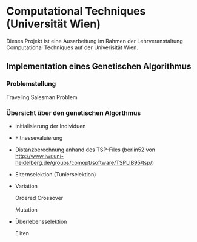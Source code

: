 Computational Techniques (Universität Wien)
===============================================

Dieses Projekt ist eine Ausarbeitung im Rahmen der Lehrveranstaltung Computational Techniques auf der Univerisität Wien.

Implementation eines Genetischen Algorithmus
--------------------------------------------

### Problemstellung
Traveling Salesman Problem

### Übersicht über den genetischen Algorthmus

* Initialisierung der Individuen
* Fitnessevaluierung
* Distanzberechnung anhand des TSP-Files (berlin52 von http://www.iwr.uni-heidelberg.de/groups/comopt/software/TSPLIB95/tsp/)
* Elternselektion (Tunierselektion)
* Variation 

  Ordered Crossover

  Mutation
  
* Überlebensselektion 

  Eliten